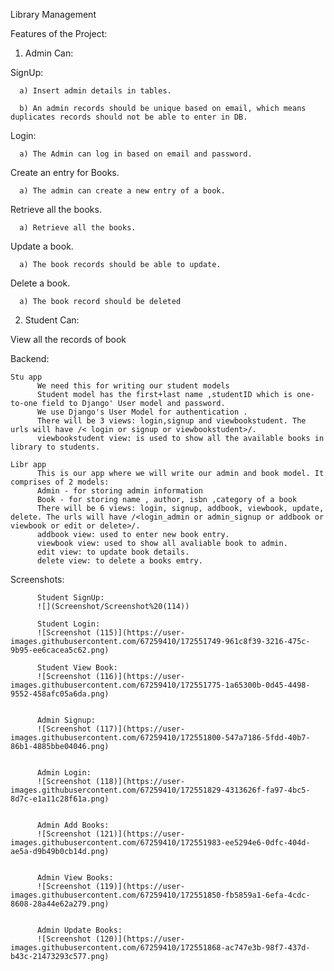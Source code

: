 
Library Management

Features of the Project:
1. Admin Can:

  SignUp:
  
      a) Insert admin details in tables.
  
      b) An admin records should be unique based on email, which means duplicates records should not be able to enter in DB.
  
  Login:
  
      a) The Admin can log in based on email and password.
  
  Create an entry for Books.
  
      a) The admin can create a new entry of a book.

  Retrieve all the books.
  
      a) Retrieve all the books.

  Update a book.
  
      a) The book records should be able to update.
      
  Delete a book.
  
      a) The book record should be deleted
      
2. Student Can:

  View all the records of book
  

Backend:

    Stu app
          We need this for writing our student models 
          Student model has the first+last name ,studentID which is one-to-one field to Django' User model and password. 
          We use Django's User Model for authentication . 
          There will be 3 views: login,signup and viewbookstudent. The urls will have /< login or signup or viewbookstudent>/.
          viewbookstudent view: is used to show all the available books in library to students.
          
    Libr app
          This is our app where we will write our admin and book model. It comprises of 2 models:
          Admin - for storing admin information
          Book - for storing name , author, isbn ,category of a book
          There will be 6 views: login, signup, addbook, viewbook, update, delete. The urls will have /<login_admin or admin_signup or addbook or viewbook or edit or delete>/.
          addbook view: used to enter new book entry.
          viewbook view: used to show all avaliable book to admin.
          edit view: to update book details.
          delete view: to delete a books emtry.
          
 Screenshots:
 
          Student SignUp:
          ![](Screenshot/Screenshot%20(114))
        
          Student Login:
          ![Screenshot (115)](https://user-images.githubusercontent.com/67259410/172551749-961c8f39-3216-475c-9b95-ee6cacea5c62.png)
          
          Student View Book:
          ![Screenshot (116)](https://user-images.githubusercontent.com/67259410/172551775-1a65300b-0d45-4498-9552-458afc05a6da.png)

          
          Admin Signup:
          ![Screenshot (117)](https://user-images.githubusercontent.com/67259410/172551800-547a7186-5fdd-40b7-86b1-4885bbe04046.png)

          
          Admin Login:
          ![Screenshot (118)](https://user-images.githubusercontent.com/67259410/172551829-4313626f-fa97-4bc5-8d7c-e1a11c28f61a.png)

          
          Admin Add Books:
          ![Screenshot (121)](https://user-images.githubusercontent.com/67259410/172551983-ee5294e6-0dfc-404d-ae5a-d9b49b0cb14d.png)

          
          Admin View Books:
          ![Screenshot (119)](https://user-images.githubusercontent.com/67259410/172551850-fb5859a1-6efa-4cdc-8608-28a44e62a279.png)

          
          Admin Update Books:
          ![Screenshot (120)](https://user-images.githubusercontent.com/67259410/172551868-ac747e3b-98f7-437d-b43c-21473293c577.png)

          
          
          

          
